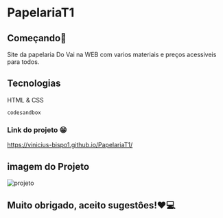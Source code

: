 # PapelariaT1

## Começando🚀

Site da papelaria Do Vai na WEB com varios materiais e preços acessiveis para todos.

## Tecnologias
HTML & CSS

```codesandbox``` 

### Link do projeto 😁
https://vinicius-bispo1.github.io/PapelariaT1/

## imagem do Projeto
![projeto](https://github.com/vinicius-bispo1/PapelariaT1/assets/118212495/c3952cb6-b110-40e5-b45a-e6c6d3a26619)

## Muito obrigado, aceito sugestôes!❤💻
